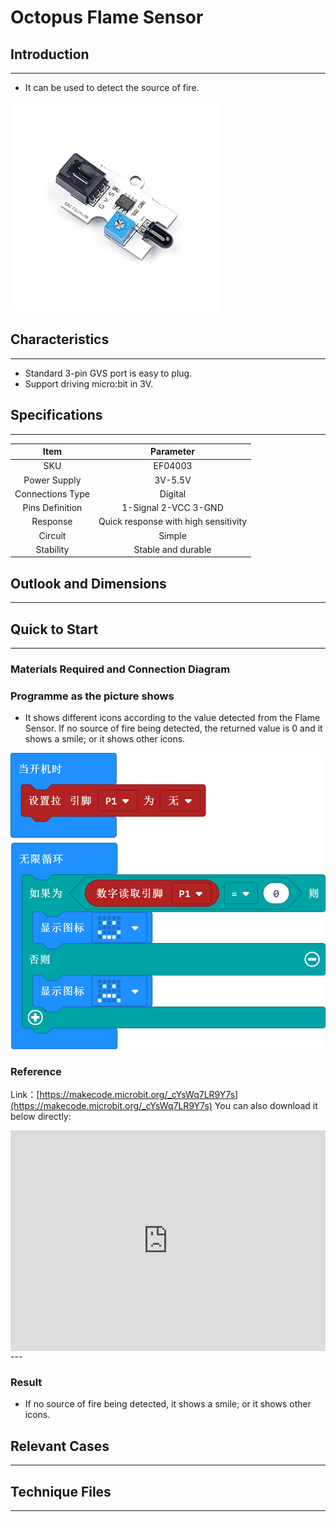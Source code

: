 # Octopus Flame Sensor

## Introduction
---
- It can be used to detect the source of fire.


![](./images/04003_1.jpg)

## Characteristics

---

- Standard 3-pin GVS port is easy to plug. 
- Support driving micro:bit in 3V.

## Specifications
---

Item | Parameter 
:-: | :-: 
SKU|EF04003
Power Supply|3V-5.5V
Connections Type|Digital
Pins Definition|1-Signal 2-VCC 3-GND
     Response     | Quick response with high sensitivity 
     Circuit      |                Simple                
    Stability     |          Stable and durable          

## Outlook and Dimensions
---



## Quick to Start 
---

### Materials Required and Connection Diagram





 

### Programme as the picture shows
- It shows different icons according to the value detected from the Flame Sensor. If no source of fire being detected, the returned value is 0 and it shows a smile; or it shows other icons. 

 



![](./images/04003_2.png)





### Reference
Link：[https://makecode.microbit.org/_cYsWq7LR9Y7s](https://makecode.microbit.org/_cYsWq7LR9Y7s)
You can also download it below directly:

<div style="position:relative;height:0;padding-bottom:70%;overflow:hidden;"><iframe style="position:absolute;top:0;left:0;width:100%;height:100%;" src="https://makecode.microbit.org/#pub:_cYsWq7LR9Y7s" frameborder="0" sandbox="allow-popups allow-forms allow-scripts allow-same-origin"></iframe></div>  
---

### Result
- If no source of fire being detected, it shows a smile; or it shows other icons. 

## Relevant Cases

---

## Technique Files

---
